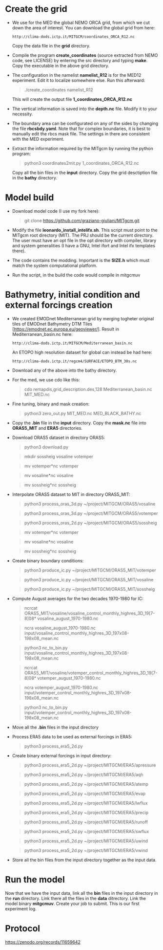# Create the grid

  * We use for the MED the global NEMO ORCA grid, from which we cut down
    the area of interest. You can download the global grid from here:

      `http://clima-dods.ictp.it/MITGCM/coordinates_ORCA_R12.nc`

    Copy the data file in the **grid** directory.

  * Compile the program **create_coordinates** (source extracted from NEMO
    code, see LICENSE) by entering the src directory and typing **make**.
    Copy the executable in the above grid directory.

  * The configuration in the namelist **namelist_R12** is for the MED12
    experiment. Edit it to localize somewhere else. Run this afterward:

      > ./create_coordinates namelist_R12

    This will create the output file **1_coordinates_ORCA_R12.nc**

  * The vertical information is saved into the **depth.nc** file. Modify it
    to your necessity.

  * The boundary area can be configurated on any of the sides by changing the
    file **rbcsbdy.yaml**. Note that for complex boundaries, it is best to
    manually edit the rbcs mask file. The settings in there are consistent
    with the MED experiment.

  * Extract the information required by the MITgcm by running the python
    program:

      > python3 coordinates2mit.py 1_coordinates_ORCA_R12.nc

    Copy all the bin files in the **input** directory.
    Copy the grid desctiption file in the **bathy** directory.

# Model build

  * Download model code (I use my fork here):

     > git clone https://github.com/graziano-giuliani/MITgcm.git

  * Modify the file **leonardo_install_intelifx.sh**. This script must point to
    the MITgcm root directory (MIT). The PRJ should be the current directory.
    The user must have an opt file in the opt directory with compiler,
    library and system generalities (I have a GNU, Intel ifort and Intel ifx
    templates there).

  * The code contains the modding. Important is the **SIZE.h** which must match
    the system computational platform.

  * Run the script, in the build the code would compile in mitgcmuv

# Bathymetry, initial condition and external forcings creation
    
  * We created EMODnet Mediterranean grid by merging togheter original tiles of
    EMODnet Bathymetry DTM Tiles [https://emodnet.ec.europa.eu/geoviewer/].
    Result in Mediterranean_basin.nc here:

      `http://clima-dods.ictp.it/MITGCM/Mediterranean_basin.nc`

    An ETOPO high resolution dataset for global can instead be had here:

      `http://clima-dods.ictp.it/regcm4/SURFACE/ETOPO_BTM_30s.nc`

  * Download any of the above into the bathy directory.

  * For the med, we use cdo like this:

     > cdo remapdis,grid_description.des,128 Mediterranean_basin.nc MIT_MED.nc

  * Fine tuning, binary and mask creation:

     > python3 zero_out.py MIT_MED.nc MED_BLACK_BATHY.nc

  * Copy the **.bin** file in the **input** directory.
    Copy the **mask.nc** file into **ORAS5_MIT** and **ERA5** directories.

  * Download ORAS5 dataset in directory ORAS5:

     > python3 download.py

     > mkdir sossheig vosaline votemper

     > mv votemper*nc votemper

     > mv vosaline*nc vosaline

     > mv sossheig*nc sossheig

  * Interpolate ORAS5 dataset to MIT in directory ORAS5_MIT:

     > python3 process_oras_3d.py ~/project/MITGCM/ORAS5/vosaline

     > python3 process_oras_3d.py ~/project/MITGCM/ORAS5/votemper

     > python3 process_oras_2d.py ~/project/MITGCM/ORAS5/sossheig

     > mv votemper*nc votemper

     > mv vosaline*nc vosaline

     > mv sossheig*nc sossheig

  * Create binary boundary conditions:

     > python3 produce_ic.py ~/project/MITGCM/ORAS5_MIT/votemper

     > python3 produce_ic.py ~/project/MITGCM/ORAS5_MIT/vosaline

     > python3 produce_ic.py ~/project/MITGCM/ORAS5_MIT/sossheig

  * Compute August averages for the two decades 1970-1980 for IC:

     > ncrcat ORAS5_MIT/vosaline/vosaline_control_monthly_highres_3D_19[7-8]08*
     >           vosaline_august_1970-1980.nc

     > ncra vosaline_august_1970-1980.nc
     >       input/vosaline_control_monthly_highres_3D_197x08-198x08_mean.nc

     > python3 nc_to_bin.py
     >       input/vosaline_control_monthly_highres_3D_197x08-198x08_mean.nc

     > ncrcat ORAS5_MIT/vosaline/votemper_control_monthly_highres_3D_19[7-8]08*
     >           votemper_august_1970-1980.nc

     > ncra votemper_august_1970-1980.nc
     >       input/votemper_control_monthly_highres_3D_197x08-198x08_mean.nc

     > python3 nc_to_bin.py
     >       input/votemper_control_monthly_highres_3D_197x08-198x08_mean.nc

  * Move all the **.bin** files in the input directory

  * Process ERA5 data to be used as external forcings in ERA5:

     > python3 process_era5_2d.py

  * Create binary external forcings in input directory:

     > python3 process_era5_2d.py ~/project/MITGCM/ERA5/apressure

     > python3 process_era5_2d.py ~/project/MITGCM/ERA5/aqh

     > python3 process_era5_2d.py ~/project/MITGCM/ERA5/atemp

     > python3 process_era5_2d.py ~/project/MITGCM/ERA5/evap

     > python3 process_era5_2d.py ~/project/MITGCM/ERA5/lwflux

     > python3 process_era5_2d.py ~/project/MITGCM/ERA5/precip

     > python3 process_era5_2d.py ~/project/MITGCM/ERA5/runoff

     > python3 process_era5_2d.py ~/project/MITGCM/ERA5/swflux

     > python3 process_era5_2d.py ~/project/MITGCM/ERA5/uwind

     > python3 process_era5_2d.py ~/project/MITGCM/ERA5/vwind

  * Store all the bin files from the input directory together as the input data.

# Run the model

  Now that we have the input data, link all the **bin** files in the input
  directory in the **run** directory. Link there all the files in the **data**
  ditrectory. Link the model binary **mitgcmuv**. Create your job to submit.
  This is our first experiment log.

# Protocol

  https://zenodo.org/records/11659642
